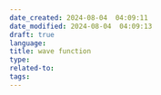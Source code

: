 ```yaml
---
date_created: 2024-08-04  04:09:11
date_modified: 2024-08-04  04:09:13
draft: true
language: 
title: wave function
type: 
related-to: 
tags:
---
```


